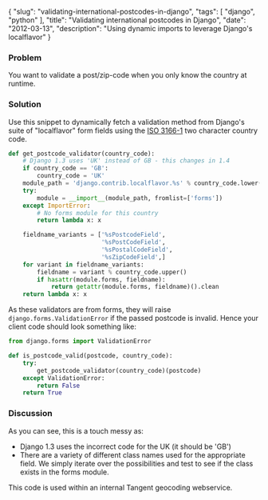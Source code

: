 {
    "slug": "validating-international-postcodes-in-django",
    "tags": [
        "django",
        "python"
    ],
    "title": "Validating international postcodes in Django",
    "date": "2012-03-13",
    "description": "Using dynamic imports to leverage Django's localflavor"
}

### Problem

You want to validate a post/zip-code when you only know the country at
runtime.

### Solution

Use this snippet to dynamically fetch a validation method from Django's
suite of "localflavor" form fields using the [ISO
3166-1](http://en.wikipedia.org/wiki/ISO_3166-1_alpha-2) two character
country code.

``` python
def get_postcode_validator(country_code):
    # Django 1.3 uses 'UK' instead of GB - this changes in 1.4
    if country_code == 'GB':
        country_code = 'UK'
    module_path = 'django.contrib.localflavor.%s' % country_code.lower()
    try:
        module = __import__(module_path, fromlist=['forms'])
    except ImportError:
        # No forms module for this country
        return lambda x: x

    fieldname_variants = ['%sPostcodeField',
                          '%sPostCodeField',
                          '%sPostalCodeField',
                          '%sZipCodeField',]
    for variant in fieldname_variants:
        fieldname = variant % country_code.upper()
        if hasattr(module.forms, fieldname):
            return getattr(module.forms, fieldname)().clean 
    return lambda x: x
```

As these validators are from forms, they will raise
`django.forms.ValidationError` if the passed postcode is invalid. Hence
your client code should look something like:

``` python
from django.forms import ValidationError

def is_postcode_valid(postcode, country_code):
    try:
        get_postcode_validator(country_code)(postcode)
    except ValidationError:
        return False
    return True
```

### Discussion

As you can see, this is a touch messy as:

-   Django 1.3 uses the incorrect code for the UK (it should be 'GB')
-   There are a variety of different class names used for the
    appropriate field. We simply iterate over the possibilities and test
    to see if the class exists in the forms module.

This code is used within an internal Tangent geocoding webservice.
